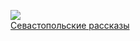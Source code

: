 ![](/books/prose_rus_classic/Лев%20Николаевич%20Толстой/Севастопольские%20рассказы.jpg)  
[Севастопольские рассказы](/books/prose_rus_classic/Лев%20Николаевич%20Толстой/Севастопольские%20рассказы)
